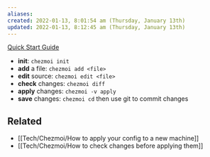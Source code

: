 ```yaml
---
aliases: 
created: 2022-01-13, 8:01:54 am (Thursday, January 13th)
updated: 2022-01-13, 8:12:45 am (Thursday, January 13th)
---
```


[Quick Start Guide](https://www.chezmoi.io/docs/quick-start/)

- **init**: `chezmoi init`
- **add** a file: `chezmoi add <file>`
- **edit** source: `chezmoi edit <file>`
- **check** changes: `chezmoi diff`
- **apply** changes: `chezmoi -v apply`
- **save** changes: `chezmoi cd` then use git to commit changes

## Related
- [[Tech/Chezmoi/How to apply your config to a new machine]]
- [[Tech/Chezmoi/How to check changes before applying them]]